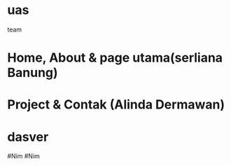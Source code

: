 # uas
team
# Home, About & page utama(serliana Banung)
# Project & Contak (Alinda Dermawan)
# dasver 
#Nim
#Nim
